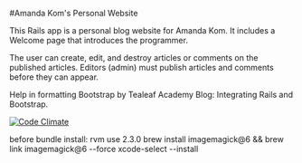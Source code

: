 #Amanda Kom's Personal Website

This Rails app is a personal blog website for Amanda Kom. It includes a Welcome page that introduces the programmer.

The user can create, edit, and destroy articles or comments on the published articles. Editors (admin) must publish articles and comments before they can appear.

Help in formatting Bootstrap by Tealeaf Academy Blog: Integrating Rails and Bootstrap.


[![Code Climate](https://codeclimate.com/github/mandarenee/Portfolio/badges/gpa.svg)](https://codeclimate.com/github/mandarenee/Portfolio)


before bundle install:
rvm use 2.3.0
brew install imagemagick@6 && brew link imagemagick@6 --force
xcode-select --install


